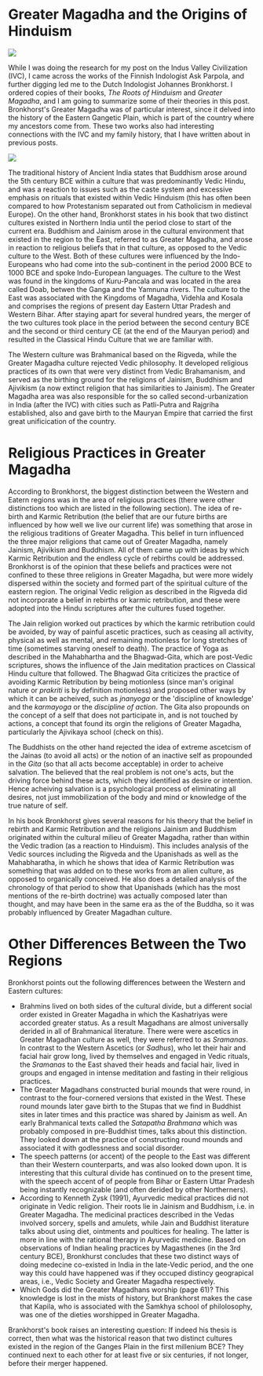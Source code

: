 # Greater Magadha and the Origins of Hinduism

![](https://subirvarma.github.io/GeneralCognitics/images/fig25.png) 

While I was doing the research for my post on the Indus Valley Civilization (IVC), I came across the works of the Finnish Indologist Ask Parpola, and further digging led me to the Dutch Indologist Johannes Bronkhorst. I ordered copies of their books, *The Roots of Hinduism* and *Greater Magadha*, and I am going to summarize some of their theories in this post. Bronkhorst's Greater Magadha was of particular interest, since it delved into the history of the Eastern Gangetic Plain, which is part of the country where my ancestors come from. These two works also had interesting connections with the IVC and my family history, that I have written about in previous posts.

![](https://subirvarma.github.io/GeneralCognitics/images/fig26.png) 

The traditional history of Ancient India states that Buddhism arose around the 5th century BCE within a culture that was predominantly Vedic Hindu, and was a reaction to issues such as the caste system and excessive emphasis on rituals that existed within Vedic Hinduism (this has often been compared to how Protestanism separated out from Catholicism in medieval Europe). On the other hand, Bronkhorst states in his book that two distinct cultures existed in Northern India until the period close to start of the current era. Buddhism and Jainism arose in the cultural environment that existed in the region to the East, referred to as Greater Magadha, and arose in reaction to religious beliefs that in that culture, as opposed to the Vedic culture to the West.
Both of these cultures were influenced by  the Indo-Europeans who had come into the sub-continent in the period 2000 BCE to 1000 BCE and spoke Indo-European languages. The culture to the West was found in the kingdoms of Kuru-Pancala and was located in the area called Doab, betwen the Ganga and the Yamnuna rivers. The culture to the East  was associated with the Kingdoms of Magadha, Videhla and Kosala and comprises the regions of present day Eastern Uttar Pradesh and Western Bihar. After staying apart for several hundred years, the merger of the two cultures took place in the period between the second century BCE and the second or third century CE (at the end of the Mauryan period) and resulted in the Classical Hindu Culture that we are familiar with.

The Western culture was Brahmanical based on the Rigveda, while the Greater Magadha culture rejected Vedic philosophy. It developed religious practices of its own that were very distinct from Vedic Brahamanism, and served as the birthing ground for the religions of Jainism, Buddhism and Ajivikism (a now extinct religion that has similarities to Jainism). The Greater Magadha area was also responsible for the so called second-urbanization in India (after the IVC) with cities such as Patli-Putra and Rajgriha established, also and gave birth to the Mauryan Empire that carried the first great unificication of the country. 

# Religious Practices in Greater Magadha

According to Bronkhorst, the biggest distinction between the Western and Eatern regions was in the area of religious practices (there were other distinctions too which are listed in the following section). The idea of re-birth and Karmic Retribution (the belief that are our future births are influenced by how well we live our current life) was something that arose in the religious traditions of Greater Magadha. 
This belief in turn influenced the three major religions that came out of Greater Magadha, namely Jainism, Ajivikism and Buddhism. All of them came up with ideas by which Karmic Retribution and the endless cycle of rebirths could be addressed.
Bronkhorst is of the opinion that these beliefs and practices were not confined to these three religions in Greater Magadha, but were more widely dispersed within the society and formed part of the spiritual culture of the eastern region. The original Vedic religion as described in the Rigveda did not incorporate a belief in rebirths or karmic retribution, and these were adopted into the Hindu scriptures after the cultures fused together. 

The Jain religion worked out practices by which the karmic retribution could be avoided, by way of painful ascetic practices, such as ceasing all activity, physical as well as mental, and remaining motionless for long stretches of time (sometimes starving oneself to death).  The practice of Yoga as described in the Mahabhartha and the Bhagwad-Gita, which are post-Vedic scriptures, shows the influence of the Jain meditation practices on Classical Hindu culture that followed. The Bhagwad Gita criticizes the practice of avoiding Karmic Retribution by being motionless (since man's original nature or *prakriti* is by definition motionless) and proposed other ways by which it can be acheived, such as *jnanyoga* or the 'discipline of knowledge' and the *karmayoga* or the *discipline of action*. The Gita also propounds on the concept of a self that does not participate in, and is not touched by actions, a concept that found its orgin the religions of Greater Magadha, particularly the Ajivikaya school (check on this). 

   The Buddhists on the other hand rejected the idea of extreme ascetcism of the Jainas (to avoid all acts) or the notion of an inactive self as propounded in the *Gita* (so that all acts become acceptable) in order to acheive salvation. The believed that the real problem is not one's acts, but the driving force behind these acts, which they identified as desire or intention. Hence acheiving salvation is a psychological process of eliminating all desires, not just immobilization of the body and mind or knowledge of the true nature of self.
   
   In his book Bronkhorst gives several reasons for his theory that the belief in rebirth and Karmic Retribution and the religions Jainism and Buddhism originated within the cultural milieu of Greater Magadha, rather than within the Vedic tradion (as a reaction to Hinduism). This includes analysis of the Vedic sources including the Rigveda and the Upanishads as well as the Mahabharatha, in which he shows that idea of Karmic Retribution was something that was added on to these works from an alien culture, as opposed to organically conceived. He also does a detailed analysis of the chronology of that period to show that Upanishads (which has the most mentions of the re-birth doctrine) was actually composed later than thought, and may have been in the same era as the of the Buddha, so it was probably influenced by Greater Magadhan culture. 
   
 # Other Differences Between the Two Regions

Bronkhorst points out the following differences between the Western and Eastern cultures:

- Brahmins lived on both sides of the cultural divide, but a different social order existed in Greater Magadha in which the Kashatriyas were accorded greater status. As a result Magadhans are almost universally derided in all of Brahmanical literature. There were were ascetics in Greater Magadhan culture as well, they were referred to as *Sramanas*. In contrast to the Western Ascetics (or *Sadhus*), who let their hair and facial hair grow long, lived by themselves and engaged in Vedic rituals, the *Sramanas* to the East shaved their heads and facial hair, lived in groups and engaged in intense meditation and fasting in their religious practices.
- The Greater Magadhans constructed burial mounds that were round, in contrast to the four-cornered versions that existed in the West. These round mounds later gave birth to the Stupas that we find in Buddhist sites in later times and this practice was shared by Jainism as well. An early Brahmanical texts called the *Satapatha Brahmana* which was probably composed in pre-Buddhist times,  talks about this distinction. They looked down at the practice of constructing round mounds and associated it with godlessness and social disorder. 
- The speech patterns (or accent) of the people to the East was different than their Western counterparts, and was also looked down upon. It is interesting that this cultural divide has continued on to the present time, with the speech accent of of people from Bihar or Eastern Uttar Pradesh being instantly recognizable (and often derided by other Northerners). 
-  According to Kenneth Zysk (1991), Ayurvedic medical practices did not originate in Vedic religion. Their roots lie in Jainism and Buddhism, i.e. in Greater Magadha. The medicinal practices described in the Vedas involved  sorcery, spells and amulets, while Jain and Buddhist literature talks about using diet, ointments and poultices for healing. The latter is more in line with the rational therapy in Ayurvedic medicine. Based on observations of Indian healing practices by Magasthenes (in the 3rd century BCE), Bronkhurst concludes that these two distinct ways of doing medecine co-existed in India in the late-Vedic period, and the one way this could have happened was if they occuped distincy geograpical areas, i.e., Vedic Society and Greater Magadha respectively.
-  Which Gods did the Greater Magadhans worship (page 61)? This knowledge is lost in the mists of history, but Brankhorst makes the case that Kapila, who is associated with the Samkhya school of philolosophy, was one of the dieties worshipped in Greater Magadha.

Brankhorst's book raises an interesting question: If indeed his thesis is correct, then what was the historical reason that two distinct cultures existed in the region of the Ganges Plain in the first millenium BCE? They continued next to each other for at least five or six centuries, if not longer, before their merger happened.
